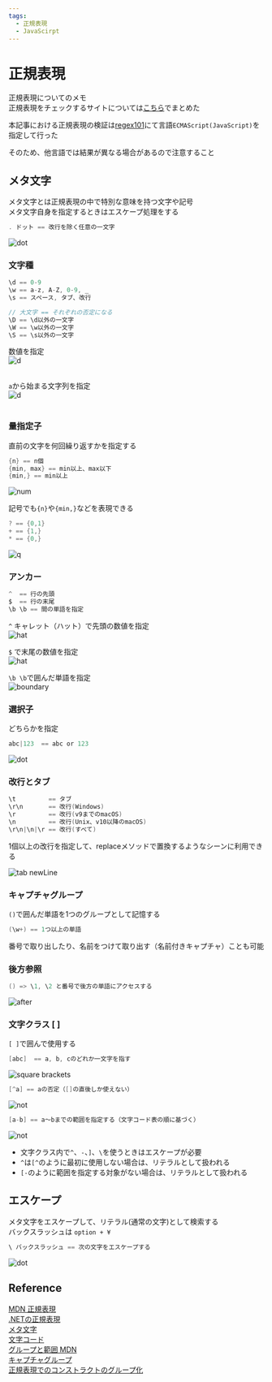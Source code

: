 ```yaml
---
tags:
  - 正規表現
  - JavaScirpt
---
```


# 正規表現

正規表現についてのメモ<br>
正規表現をチェックするサイトについては[こちら](https://pixcelo.github.io/whakamarie/JavaScript/javascript_regex/)でまとめた

本記事における正規表現の検証は[regex101](https://regex101.com/)にて言語`ECMAScript(JavaScript)`を指定して行った

そのため、他言語では結果が異なる場合があるので注意すること

## メタ文字
メタ文字とは正規表現の中で特別な意味を持つ文字や記号<br>
メタ文字自身を指定するときはエスケープ処理をする
```c
. ドット == 改行を除く任意の一文字
```
![dot](img/regex_dot.png)

### 文字種
```c
\d == 0-9
\w == a-z, A-Z, 0-9, _
\s == スペース, タブ、改行

// 大文字 == それぞれの否定になる
\D == \d以外の一文字
\W == \w以外の一文字
\S == \s以外の一文字
```
数値を指定<br>
![d](img/regex_d.png)<br><br>

`a`から始まる文字列を指定<br>
![d](img/regex_w.png)<br><br>

### 量指定子
直前の文字を何回繰り返すかを指定する
```c
{n} == n個
{min, max} == min以上、max以下
{min,} == min以上
```
![num](img/regex_num.png)

記号でも`{n}`や`{min,}`などを表現できる
```c
? == {0,1}
+ == {1,}
* == {0,}
```
![q](img/regex_q.png)

### アンカー
```c
^  == 行の先頭
$  == 行の末尾
\b \b == 間の単語を指定
```
`^` キャレット（ハット）で先頭の数値を指定<br>
![hat](img/regex_hat.png)

`$` で末尾の数値を指定<br>
![hat](img/regex_dollar.png)

`\b \b`で囲んだ単語を指定<br>
![boundary](img/regex_word_boundary.png)

### 選択子
どちらかを指定
```c
abc|123  == abc or 123
```
![dot](img/regex_or.png)

### 改行とタブ
```c
\t         == タブ
\r\n       == 改行(Windows)
\r         == 改行(v9までのmacOS)
\n         == 改行(Unix、v10以降のmacOS)
\r\n|\n|\r == 改行(すべて)
```
1個以上の改行を指定して、replaceメソッドで置換するようなシーンに利用できる

![tab newLine](img/regex_newLine.png)

### キャプチャグループ
`()`で囲んだ単語を1つのグループとして記憶する
```c
(\w+) == 1つ以上の単語
```
番号で取り出したり、名前をつけて取り出す（名前付きキャプチャ）ことも可能

### 後方参照
```c
() => \1, \2 と番号で後方の単語にアクセスする
```
![after](img/regex_after_ref.png)

### 文字クラス [ ]
`[ ]`で囲んで使用する<br>
```c
[abc]  == a, b, cのどれか一文字を指す
```
![square brackets](img/regx_square_brackets.png)

```c
[^a] == aの否定（[]の直後しか使えない）
```
![not](img/regex_not_hat.png)

```c
[a-b] == a〜bまでの範囲を指定する（文字コード表の順に基づく）
```
![not](img/regex_range.png)

- 文字クラス内で`^`、`-`、`]`、`\`を使うときはエスケープが必要
- `^`は`[^`のように最初に使用しない場合は、リテラルとして扱われる
- `[-`のように範囲を指定する対象がない場合は、リテラルとして扱われる

## エスケープ
メタ文字をエスケープして、リテラル(通常の文字)として検索する<br>
バックスラッシュは `option + ¥`
```c
\ バックスラッシュ == 次の文字をエスケープする
```
![dot](img/regex_backslash.png)

## Reference
[MDN 正規表現](https://developer.mozilla.org/ja/docs/Web/JavaScript/Guide/Regular_Expressions)<br>
[.NETの正規表現](https://learn.microsoft.com/ja-jp/dotnet/standard/base-types/regular-expressions)<br>
[メタ文字](https://www.php.net/manual/ja/regexp.reference.meta.php)<br>
[文字コード](https://ja.wikipedia.org/wiki/%E6%96%87%E5%AD%97%E3%82%B3%E3%83%BC%E3%83%89)<br>
[グループと範囲 MDN](https://developer.mozilla.org/ja/docs/Web/JavaScript/Guide/Regular_Expressions/Groups_and_Backreferences)<br>
[キャプチャグループ](https://ja.javascript.info/regexp-groups)<br>
[正規表現でのコンストラクトのグループ化](https://learn.microsoft.com/ja-jp/dotnet/standard/base-types/grouping-constructs-in-regular-expressions)<br>
